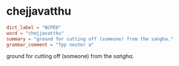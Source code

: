 # chejjavatthu

``` toml
dict_label = "NCPED"
word = "chejjavatthu"
summary = "ground for cutting off (someone) from the saṅgha."
grammar_comment = "fpp neuter a"
```

ground for cutting off (someone) from the *saṅgha*.

